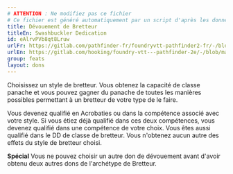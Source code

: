```yaml
---
# ATTENTION : Ne modifiez pas ce fichier
# Ce fichier est généré automatiquement par un script d'après les données du module Foundry VTT officiel et de sa traduction
title: Dévouement de Bretteur
titleEn: Swashbuckler Dedication
id: eAlrvPVb8qt8Lruw
urlFr: https://gitlab.com/pathfinder-fr/foundryvtt-pathfinder2-fr/-/blob/master/data/feats/eAlrvPVb8qt8Lruw.htm
urlEn: https://gitlab.com/hooking/foundry-vtt---pathfinder-2e/-/blob/master/packs/data/feats.db/swashbuckler-dedication.json
group: feats
layout: dons
---
```

Choisissez un style de bretteur. Vous obtenez la capacité de classe panache et vous pouvez gagner du panache de toutes les manières possibles permettant à un bretteur de votre type de le faire.

Vous devenez qualifié en Acrobaties ou dans la compétence associé avec votre style. Si vous étiez déjà qualifié dans ces deux compétences, vous devenez qualifié dans une compétence de votre choix. Vous êtes aussi qualifié dans le DD de classe de bretteur. Vous n'obtenez aucun autre des effets du style de bretteur choisi.

**Spécial** Vous ne pouvez choisir un autre don de dévouement avant d'avoir obtenu deux autres dons de l'archétype de Bretteur.


